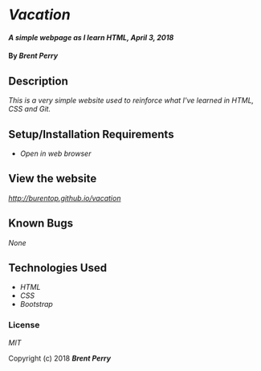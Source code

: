 # _Vacation_

#### _A simple webpage as I learn HTML, April 3, 2018_

#### By _**Brent Perry**_

## Description

_This is a very simple website used to reinforce what I've learned in HTML, CSS and Git._

## Setup/Installation Requirements

* _Open in web browser_

## View the website

_http://burentop.github.io/vacation_

## Known Bugs

_None_

## Technologies Used

* _HTML_
* _CSS_
* _Bootstrap_

### License

*MIT*

Copyright (c) 2018 **_Brent Perry_**
